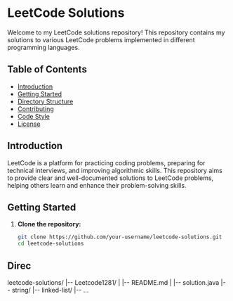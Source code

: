 # LeetCode Solutions

Welcome to my LeetCode solutions repository! This repository contains my solutions to various LeetCode problems implemented in different programming languages.

## Table of Contents

- [Introduction](#introduction)
- [Getting Started](#getting-started)
- [Directory Structure](#directory-structure)
- [Contributing](#contributing)
- [Code Style](#code-style)
- [License](#license)

## Introduction

LeetCode is a platform for practicing coding problems, preparing for technical interviews, and improving algorithmic skills. This repository aims to provide clear and well-documented solutions to LeetCode problems, helping others learn and enhance their problem-solving skills.

## Getting Started

1. **Clone the repository:**

   ```bash
   git clone https://github.com/your-username/leetcode-solutions.git
   cd leetcode-solutions

## Direc

leetcode-solutions/
|-- Leetcode1281/
|       |-- README.md
|       |-- solution.java
|-- string/
|-- linked-list/
|-- ...

